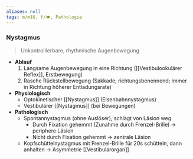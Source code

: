 ```yaml
---
aliases: null
tags: m/m16, f/👁️, Pathologie
---
```

### Nystagmus
> Unkontrollierbare, rhythmische Augenbewegung
- **Ablauf**
	1. Langsame Augenbewegung in eine Richtung ([[Vestibulookulärer Reflex]], Erstbewegung)
	2. Rasche Rückstellbewegung (Sakkade; richtungsbenennend; immer in Richtung höherer Entladungsrate)
- **Physiologisch**
    - Optokinetischer [[Nystagmus]] (Eisenbahnnystagmus)
    - Vestibulärer [[Nystagmus]] (bei Bewegungen)
- **Pathologisch**
    - Spontannystagmus (ohne Auslöser), schlägt von Läsion weg
	    - Durch Fixation gehemmt (Zunahme durch Frenzel-Brille) → periphere Läsion
	    - Nicht durch Fixation gehemmt → zentrale Läsion
	- Kopfschüttelnystagmus mit Frenzel-Brille für 20s schütteln, dann anhalten → Asymmetrie [[Vestibularorgan]]